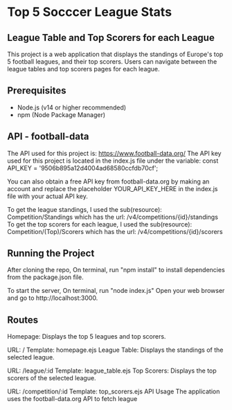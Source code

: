 # Top 5 Socccer League Stats

## League Table and Top Scorers for each League

This project is a web application that displays the standings of Europe's top 5 football leagues, and their top scorers. Users can navigate between the league tables and top scorers pages for each league.

## Prerequisites

- Node.js (v14 or higher recommended)
- npm (Node Package Manager)

## API - football-data

The API used for this project is: https://www.football-data.org/
The API key used for this project is located in the index.js file under the variable: const API_KEY = '9506b895a12d4004ad68580ccfdb70cf';

You can also obtain a free API key from football-data.org by making an account and replace the placeholder YOUR_API_KEY_HERE in the index.js file with your actual API key.

To get the league standings, I used the sub(resource): Competition/Standings which has the url: /v4/competitions/{id}/standings
To get the top scorers for each league, I used the sub(resource): Competition/(Top)/Scorers which has the url: /v4/competitions/{id}/scorers

## Running the Project

After cloning the repo,
On terminal, run "npm install" to install dependencies from the package.json file.

To start the server,
On terminal, run "node index.js"
Open your web browser and go to http://localhost:3000.

## Routes

Homepage: Displays the top 5 leagues and top scorers.

URL: /
Template: homepage.ejs
League Table: Displays the standings of the selected league.

URL: /league/:id
Template: league_table.ejs
Top Scorers: Displays the top scorers of the selected league.

URL: /competition/:id
Template: top_scorers.ejs
API Usage
The application uses the football-data.org API to fetch league
